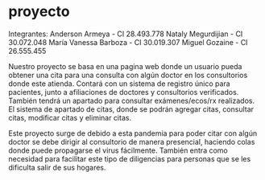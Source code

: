# proyecto

Integrantes:
Anderson Armeya - CI 28.493.778
Nataly Megurdijian - CI 30.072.048
María Vanessa Barboza - CI 30.019.307
Miguel Gozaine - CI 26.555.455

Nuestro proyecto se basa en una pagina web donde un usuario pueda obtener una cita para una consulta con algún doctor en los consultorios donde este atienda. Contará con un sistema de registro único para pacientes, junto a afiliaciones de doctores y consultorios verificados.  También tendrá un apartado para consultar exámenes/ecos/rx  realizados. El sistema de apartado de citas, donde se podrán agregar citas, consultar citas, modificar citas y eliminar citas.


Este proyecto surge de debido a esta pandemia para poder citar con algún doctor se debe dirigir al consultorio de manera presencial, haciendo colas donde puede propagarse el virus fácilmente. También entra como necesidad para facilitar este tipo de diligencias para personas que se les dificulta salir de sus hogares.
